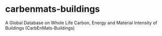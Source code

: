 # carbenmats-buildings
A Global Database on Whole Life Carbon, Energy and Material Intensity of Buildings (CarbEnMats-Buildings)
